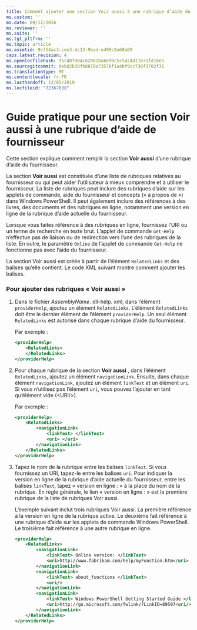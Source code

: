```yaml
---
title: Comment ajouter une section Voir aussi à une rubrique d’aide du fournisseur | Microsoft Docs
ms.custom: ''
ms.date: 09/12/2016
ms.reviewer: ''
ms.suite: ''
ms.tgt_pltfrm: ''
ms.topic: article
ms.assetid: 9c754ac3-cee3-4c13-9bad-e499c8a68a09
caps.latest.revision: 4
ms.openlocfilehash: f5c48fd04c620828a6e99c5c5424d11b31fd10e5
ms.sourcegitcommit: debd2b38fb8070a7357bf1a4bf9cc736f3702f31
ms.translationtype: MT
ms.contentlocale: fr-FR
ms.lasthandoff: 12/05/2019
ms.locfileid: "72367838"
---
```

# <a name="how-to-add-a-see-also-section-to-a-provider-help-topic"></a>Guide pratique pour une section Voir aussi à une rubrique d’aide de fournisseur

Cette section explique comment remplir la section **Voir aussi** d’une rubrique d’aide du fournisseur.

La section **Voir aussi** est constituée d’une liste de rubriques relatives au fournisseur ou qui peut aider l’utilisateur à mieux comprendre et à utiliser le fournisseur. La liste de rubriques peut inclure des rubriques d’aide sur les applets de commande, aide du fournisseur et concepts (« à propos de ») dans Windows PowerShell. Il peut également inclure des références à des livres, des documents et des rubriques en ligne, notamment une version en ligne de la rubrique d’aide actuelle du fournisseur.

Lorsque vous faites référence à des rubriques en ligne, fournissez l’URI ou un terme de recherche en texte brut. L’applet de commande `Get-Help` n’effectue pas de liaison ou de redirection vers l’une des rubriques de la liste. En outre, le paramètre `Online` de l’applet de commande `Get-Help` ne fonctionne pas avec l’aide du fournisseur.

La section Voir aussi est créée à partir de l’élément `RelatedLinks` et des balises qu’elle contient. Le code XML suivant montre comment ajouter les balises.

### <a name="to-add-see-also-topics"></a>Pour ajouter des rubriques « Voir aussi »

1. Dans le fichier *AssemblyName*. dll-help. xml, dans l’élément `providerHelp`, ajoutez un élément `RelatedLinks`. L’élément `RelatedLinks` doit être le dernier élément de l’élément `providerHelp`. Un seul élément `RelatedLinks` est autorisé dans chaque rubrique d’aide du fournisseur.

   Par exemple :

    ```xml
    <providerHelp>
        <RelatedLinks>
        </RelatedLinks>
    </providerHelp>
    ```

2. Pour chaque rubrique de la section **Voir aussi** , dans l’élément `RelatedLinks`, ajoutez un élément `navigationLink`. Ensuite, dans chaque élément `navigationLink`, ajoutez un élément `linkText` et un élément `uri`. Si vous n’utilisez pas l’élément `uri`, vous pouvez l’ajouter en tant qu’élément vide (\<URI/>).

   Par exemple :

    ```xml
    <providerHelp>
        <RelatedLinks>
            <navigationLink>
                <linkText> </linkText>
                <uri> </uri>
            </navigationLink>
        </RelatedLinks>
    </providerHelp>
    ```

3. Tapez le nom de la rubrique entre les balises `linkText`. Si vous fournissez un URI, tapez-le entre les balises `uri`. Pour indiquer la version en ligne de la rubrique d’aide actuelle du fournisseur, entre les balises `linkText`, tapez « version en ligne : » à la place du nom de la rubrique. En règle générale, le lien « version en ligne : » est la première rubrique de la liste de rubriques Voir aussi.

   L’exemple suivant inclut trois rubriques Voir aussi. La première référence à la version en ligne de la rubrique active. Le deuxième fait référence à une rubrique d’aide sur les applets de commande Windows PowerShell. Le troisième fait référence à une autre rubrique en ligne.

    ```xml
    <providerHelp>
        <RelatedLinks>
            <navigationLink>
                <linkText> Online version: </linkText>
                <uri>http://www.fabrikam.com/help/myFunction.htm</uri>
            </navigationLink>
            <navigationLink>
                <linkText> about_functions </linkText>
                <uri/>
            </navigationLink>
            <navigationLink>
                <linkText> Windows PowerShell Getting Started Guide </linkText>
                <uri>http://go.microsoft.com/fwlink/?LinkID=89597<uri/>
            </navigationLink>
        </RelatedLinks>
    </providerHelp>
    ```